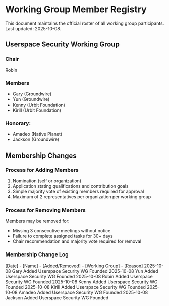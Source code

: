 # Working Group Member Registry

This document maintains the official roster of all working group
participants. Last updated: 2025-10-08.

## Userspace Security Working Group

### Chair
Robin

### Members
- Gary (Groundwire)
- Yun (Groundwire)
- Kenny (Urbit Foundation)
- Kirill (Urbit Foundation)

### Honorary:

- Amadeo (Native Planet)
- Jackson (Groundwire)

## Membership Changes

### Process for Adding Members

1. Nomination (self or organization)
2. Application stating qualifications and contribution goals
3. Simple majority vote of existing members required for approval
4. Maximum of 2 representatives per organization per working group

### Process for Removing Members

Members may be removed for:
- Missing 3 consecutive meetings without notice
- Failure to complete assigned tasks for 30+ days
- Chair recommendation and majority vote required for removal

### Membership Change Log

[Date]     -     [Name] - [Added/Removed]  -  [Working Group]   -   [Reason]
2025-10-08        Gary         Added         Userspace Security     WG Founded
2025-10-08        Yun          Added         Userspace Security     WG Founded
2025-10-08        Robin        Added         Userspace Security     WG Founded
2025-10-08        Kenny        Added         Userspace Security     WG Founded
2025-10-08        Kirill       Added         Userspace Security     WG Founded
2025-10-08        Amadeo       Added         Userspace Security     WG Founded
2025-10-08        Jackson      Added         Userspace Security     WG Founded
